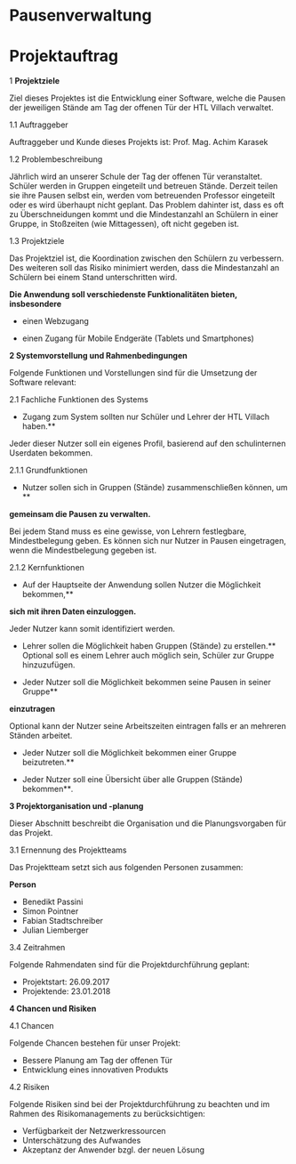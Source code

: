 # Pausenverwaltung

# Projektauftrag

1        **Projektziele**

Ziel dieses Projektes ist die Entwicklung einer Software, welche die Pausen der jeweiligen Stände am Tag der offenen Tür der HTL Villach verwaltet.

1.1        Auftraggeber

Auftraggeber und Kunde dieses Projekts ist: Prof. Mag. Achim Karasek

1.2        Problembeschreibung

Jährlich wird an unserer Schule der Tag der offenen Tür veranstaltet. Schüler werden in Gruppen eingeteilt und betreuen Stände. Derzeit teilen sie ihre Pausen selbst ein, werden vom betreuenden Professor eingeteilt oder es wird überhaupt nicht geplant.
Das Problem dahinter ist, dass es oft zu Überschneidungen kommt und die Mindestanzahl an Schülern in einer Gruppe, in Stoßzeiten (wie Mittagessen), oft nicht gegeben ist.

1.3        Projektziele

Das Projektziel ist, die Koordination zwischen den Schülern zu verbessern. Des weiteren soll das Risiko minimiert werden, dass die Mindestanzahl an Schülern bei einem Stand unterschritten wird.

**Die Anwendung soll verschiedenste Funktionalitäten bieten, insbesondere**

-  einen Webzugang

-  einen Zugang für Mobile Endgeräte (Tablets und Smartphones)

**2        Systemvorstellung und Rahmenbedingungen**

Folgende Funktionen und Vorstellungen sind für die Umsetzung der Software relevant:

2.1        Fachliche Funktionen des Systems

- Zugang zum System sollten nur Schüler und Lehrer der HTL Villach haben.**

Jeder dieser Nutzer soll ein eigenes Profil, basierend auf den schulinternen Userdaten bekommen.

2.1.1        Grundfunktionen

- Nutzer sollen sich in Gruppen (Stände) zusammenschließen können, um         **

**gemeinsam die Pausen zu verwalten.**

Bei jedem Stand muss es eine gewisse, von Lehrern festlegbare, Mindestbelegung geben. Es können sich nur Nutzer in Pausen eingetragen, wenn die Mindestbelegung gegeben ist.

2.1.2        Kernfunktionen

- Auf der Hauptseite der Anwendung sollen Nutzer die Möglichkeit bekommen,**

**sich mit ihren Daten einzuloggen.**

Jeder Nutzer kann somit identifiziert werden.

- Lehrer sollen die Möglichkeit haben Gruppen (Stände) zu erstellen.**
Optional soll es einem Lehrer auch möglich sein, Schüler zur Gruppe hinzuzufügen.

- Jeder Nutzer soll die Möglichkeit bekommen seine Pausen in seiner Gruppe**

**einzutragen**

Optional kann der Nutzer seine Arbeitszeiten eintragen falls er an mehreren Ständen arbeitet.

- Jeder Nutzer soll die Möglichkeit bekommen einer Gruppe beizutreten.**

- Jeder Nutzer soll eine Übersicht über alle Gruppen (Stände) bekommen**_._

**3        Projektorganisation und -planung**

Dieser Abschnitt beschreibt die Organisation und die Planungsvorgaben für das Projekt.

3.1        Ernennung des Projektteams

Das Projektteam setzt sich aus folgenden Personen zusammen:

**Person**
- Benedikt Passini
- Simon Pointner
- Fabian Stadtschreiber
- Julian Liemberger

3.4        Zeitrahmen

Folgende Rahmendaten sind für die Projektdurchführung geplant:

- Projektstart:        26.09.2017
- Projektende:        23.01.2018

**4        Chancen und Risiken**

4.1         Chancen

Folgende Chancen bestehen für unser Projekt:

- Bessere Planung am Tag der offenen Tür
- Entwicklung eines innovativen Produkts

4.2        Risiken

Folgende Risiken sind bei der Projektdurchführung zu beachten und im Rahmen des Risikomanagements zu berücksichtigen:

- Verfügbarkeit der Netzwerkressourcen
- Unterschätzung des Aufwandes
- Akzeptanz der Anwender bzgl. der neuen Lösung
